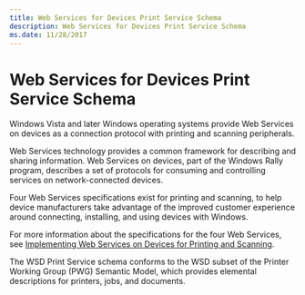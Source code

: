 ```yaml
---
title: Web Services for Devices Print Service Schema
description: Web Services for Devices Print Service Schema
ms.date: 11/28/2017
---
```


# Web Services for Devices Print Service Schema


Windows Vista and later Windows operating systems provide Web Services on devices as a connection protocol with printing and scanning peripherals.

Web Services technology provides a common framework for describing and sharing information. Web Services on devices, part of the Windows Rally program, describes a set of protocols for consuming and controlling services on network-connected devices.

Four Web Services specifications exist for printing and scanning, to help device manufacturers take advantage of the improved customer experience around connecting, installing, and using devices with Windows.

For more information about the specifications for the four Web Services, see [Implementing Web Services on Devices for Printing and Scanning](/windows-hardware/design/whitepapers/implementing-web-services-on-devices-for-printing).

The WSD Print Service schema conforms to the WSD subset of the Printer Working Group (PWG) Semantic Model, which provides elemental descriptions for printers, jobs, and documents.

 

